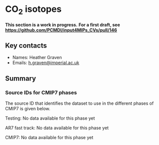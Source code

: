 <!--- These values are used by `fill-out-auto-generated-sections.py` -->
<!--- forcing="CO<sub>2</sub> isotopes" -->
<!--- source_id_stub="tbd" -->
# CO<sub>2</sub> isotopes

**This section is a work in progress.**
**For a first draft, see https://github.com/PCMDI/input4MIPs_CVs/pull/146**

## Key contacts

- Names: Heather Graven
- Emails: h.graven@imperial.ac.uk

## Summary

<!--- begin-cmip7-phases-source-ids -->
<!--- Do not edit this section, it is automatically updated when the docs are built -->
### Source IDs for CMIP7 phases

The source ID that identifies the dataset to use in the different phases of CMIP7 is given below.

Testing: No data available for this phase yet

AR7 fast track: No data available for this phase yet

CMIP7: No data available for this phase yet

<!--- end-cmip7-phases-source-ids -->

<!--- begin-revision-history -->
<!--- Do not edit this section, it is automatically updated when the docs are built -->
<!--- No revisions, hence section is blank -->
<!--- end-revision-history -->
